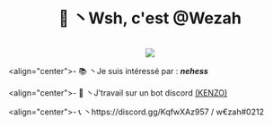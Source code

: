 <h1 align="center">🌙 丶Wsh, c'est @Wezah</h1>

<p align="center"><br>
  <a href="https://github.com/Wezah">
    <img src="https://discord.c99.nl/widget/theme-3/807639128257855517.png"/>
     </a>
</p>

<align="center">- 📚 丶Je suis intéressé par : _**nehess**_

<align="center">- 🌊 丶J'travail sur un bot discord [(KENZO)](https://discord.gg/QCv8WqG8zG)

<align="center">- 📞 丶https://discord.gg/KqfwXAz957 / w€zah#0212
